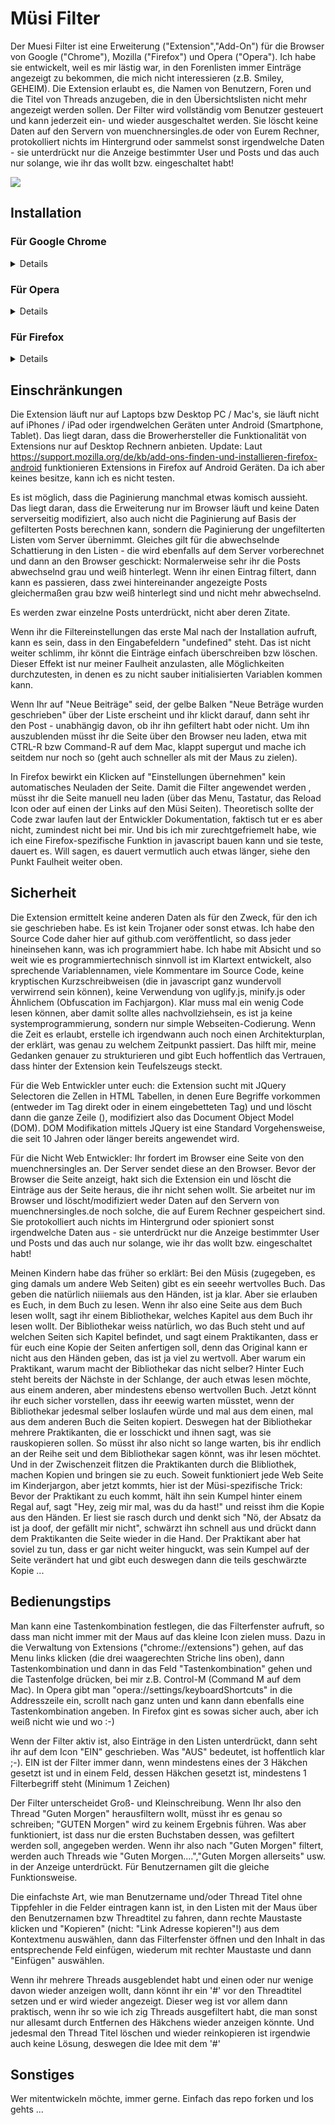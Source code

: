 # Müsi Filter
Der Muesi Filter ist eine Erweiterung ("Extension","Add-On") für die Browser von Google ("Chrome"), Mozilla ("Firefox") und Opera ("Opera"). Ich habe sie entwickelt, weil es mir lästig war, in den Forenlisten immer Einträge angezeigt zu bekommen, die mich nicht interessieren (z.B. Smiley, GEHEIM). Die Extension erlaubt es, die Namen von Benutzern, Foren und die Titel von Threads anzugeben, die in den Übersichtslisten nicht mehr angezeigt werden sollen. Der Filter wird vollständig vom Benutzer gesteuert und kann jederzeit ein- und wieder ausgeschaltet werden. Sie löscht keine Daten auf den Servern von muenchnersingles.de oder von Eurem Rechner, protokolliert nichts im Hintergrund oder sammelst sonst irgendwelche Daten - sie unterdrückt nur die Anzeige bestimmter User und Posts und das auch nur solange, wie ihr das wollt bzw. eingeschaltet habt! 

![](./media/filter.jpg)




	

## Installation

### Für Google Chrome

<details>

1) Falls noch nicht vorhanden: Browser herunterladen und installieren: https://www.google.com/chrome/

2) In den Chrome Web Store gehen https://chrome.google.com/webstore/detail/müsi-filter/fdhoepcaknoijkocinkjodileckhopno und auf 'Hinzufügen' klicken. Es erscheint ein Fenster, in dem Du auf Berechtigungen hingewiesen wirst, die die Extension benötigt, damit sie überhaupt funktionieren kann. 

![](./media/chromeadd.jpg)

Dort auf 'Erweiterung hinzufügen' klicken. Falls Du Bedenken wegen Datensicherheit hast, lies Dir vorher den Abschnitt 'Sicherheit' auf dieser Seite durch.

Danach erscheint ein weiteres Fenster, in dem Dir mitgeteilt wird, dass die Erweiterung jetzt installiert ist und Du sie verwenden kannst. Über dem Fenster sieht du im Browserbar ein kleines Icon mit dem Logo der Müsis. Den Hinweis zur Synchronisation im unteren Teil des Fensters kannst Du ignorieren und das Fenster schliessen, in dem Du irgendwo ausserhalb des Fensters klickst.

![](./media/chromeinstalled.jpg)

</details>


### Für Opera

<details>


Die Installation für Opera ist dieselbe wie für Google Chrome, mit dem kleinen Unterschied, dass man aus Opera heraus nichts aus dem Chrome Web Store installieren kann, da Google es nicht zulässt, dass Nicht-Google Browser sich im Chrome Web Store bedienen. Das macht aber nichts, denn es gibt kluge Freizeitentwickler, die - genau - eine Opera Extension geschrieben haben, welhe dem Chrome Web Store vorspielt, Opera sei gar kein Opera, sondern ein Chrome Browser. Genau das, was wir brauchen! Also muss diese Extension zuerst installiert werden, damit ihr danach die Müsi Extension aus dem Chrome Web Store laden könnt.

1) Falls noch nicht vorhanden: Browser herunterladen und installieren: http://www.opera.com/de

2) Auf folgende Seite gehen: https://addons.opera.com/de/extensions/details/install-chrome-extensions/ und dort die angezeigte Erweiterung installieren, in dem Du auf 'Zu Opera hinzufügen' klickst

![](./media/operawebstore.jpg)
 

Es erscheint ein Hinweisfenster, dass die Erweiterung installiert ist

![](./media/operawebstoreinstalled.jpg)


3) Danach kann es mit der eigentlichen Installation der Müsi Erweiterung losgehen. Dazu in den Chrome Web Store gehen https://chrome.google.com/webstore/detail/müsi-filter/fdhoepcaknoijkocinkjodileckhopno und auf 'Hinzufügen' klicken. Es erscheint ein Fenster, dass dir im Wesentlichen sagt, dass Du eine Chrome Extension in Opera installieren willst (was ja eigentlich nicht geht, s.o.) und es daher sein kann, dass die Erweiterung vielleicht nicht ganz korrekt läuft. Tut sie aber, das weiss ich weil ich sie geschrieben habe und Lennox sie getestet hat :-) Also auf 'OK' klicken und weitermachen

![](./media/operachromewarning.jpg)


Anschließend wirst Du auf eine Seite geleitet, von der Du den Müsi Filter herunterladen und installieren kannst. Dazu auf der Seite auf 'Installieren' klicken

![](./media/operamuesidownload.jpg)


Es erscheint wie bei der Installation unter Chrome der Sicherheitshinweis. Dort 'Ja, Installieren' klicken. 

![](./media/operasecurityhint.jpg)


Last but not least siehst du dann ein Fenster, in dem dir bestätigt wird, dass der Müsi Filter installiert wurde. Ein Icon mit dem Müsi Logo ist im Browser Bar rechts oben zu sehen.

![](./media/operamuesiinstalled.jpg)

</details>


### Für Firefox

<details>

1) Falls noch nicht vorhanden: Browser herunterladen und installieren: https://www.mozilla.org/de/firefox/new/

2) Den Mozilla Add On Store besuchen https://addons.mozilla.org/de/firefox/addon/müsi-filter/ und auf 'Zu Firefox hinzufügen klicken. Es erscheint ein Fenster, in dem Du auf Berechtigungen hingewiesen wirst, die die Extension benötigt, damit sie überhaupt funktionieren kann. Dort 'Ja' auswählen.

![](./media/firefoxsecurity.jpg)

Anschliessend wird ein Fenster angezeigt, dass die Extension installiert ist. Ein Icon mit dem Müsi Logo ist im Browser Bar rechts oben zu sehen

![](./media/firefoxinstalled.jpg)

</details>


## Einschränkungen

Die Extension läuft nur auf Laptops bzw Desktop PC / Mac's, sie läuft nicht auf iPhones / iPad oder irgendwelchen Geräten unter Android (Smartphone, Tablet). Das liegt daran, dass die Browerhersteller die Funktionalität von Extensions nur auf Desktop Rechnern anbieten. 
Update: Laut https://support.mozilla.org/de/kb/add-ons-finden-und-installieren-firefox-android funktionieren Extensions in Firefox auf Android Geräten. Da ich aber keines besitze, kann ich es nicht testen.

Es ist möglich, dass die Paginierung manchmal etwas komisch aussieht. Das liegt daran, dass die Erweiterung nur im Browser läuft und keine Daten serverseitig modifiziert, also auch nicht die Paginierung auf Basis der gefilterten Posts berechnen kann, sondern die Paginierung der ungefilterten Listen vom Server übernimmt. Gleiches gilt für die abwechselnde Schattierung in den Listen - die wird ebenfalls auf dem Server vorberechnet und dann an den Browser geschickt: Normalerweise sehr ihr die Posts abwechselnd grau und weiß hinterlegt. Wenn ihr einen Eintrag filtert, dann kann es passieren, dass zwei hintereinander angezeigte Posts gleichermaßen grau bzw weiß hinterlegt sind und nicht mehr abwechselnd.

Es werden zwar einzelne Posts unterdrückt, nicht aber deren Zitate.   

Wenn ihr die Filtereinstellungen das erste Mal nach der Installation aufruft,  kann es sein, dass in den Eingabefeldern "undefined" steht. Das ist nicht weiter schlimm, ihr könnt die Einträge einfach überschreiben bzw löschen. Dieser Effekt ist nur meiner Faulheit anzulasten, alle Möglichkeiten durchzutesten, in denen es zu nicht sauber initialisierten Variablen kommen kann.

Wenn Ihr auf "Neue Beiträge" seid, der gelbe Balken "Neue Beträge wurden geschrieben" über der Liste erscheint und ihr klickt darauf, dann seht ihr den Post - unabhängig davon, ob ihr ihn gefiltert habt oder nicht. Um ihn auszublenden müsst ihr die Seite über den Browser neu laden, etwa mit CTRL-R bzw Command-R auf dem Mac, klappt supergut und mache ich seitdem nur noch so (geht auch schneller als mit der Maus zu zielen). 

In Firefox bewirkt ein Klicken auf "Einstellungen übernehmen" kein automatisches Neuladen der Seite. Damit die Filter angewendet werden , müsst ihr die Seite manuell neu laden (über das Menu, Tastatur, das Reload Icon oder auf einen der Links auf den Müsi Seiten). Theoretisch sollte der Code zwar laufen laut der Entwickler Dokumentation, faktisch tut er es aber nicht, zumindest nicht bei mir. Und bis ich mir zurechtgefriemelt habe, wie ich eine Firefox-spezifische Funktion in javascript bauen kann und sie teste, dauert es. Will sagen, es dauert vermutlich auch etwas länger, siehe den Punkt Faulheit weiter oben.

## Sicherheit

Die Extension ermittelt keine anderen Daten als für den Zweck, für den ich sie geschrieben habe. Es ist kein Trojaner oder sonst etwas. Ich habe den Source Code daher hier auf github.com veröffentlicht, so dass jeder hineinsehen kann, was ich programmiert habe. Ich habe mit Absicht und so weit wie es programmiertechnisch sinnvoll ist im Klartext entwickelt, also sprechende Variablennamen, viele Kommentare im Source Code, keine kryptischen Kurzschreibweisen (die in javascript ganz wundervoll verwirrend sein können), keine Verwendung von uglify.js, minify.js oder Ähnlichem (Obfuscation im Fachjargon). Klar muss mal ein wenig Code lesen können, aber damit sollte alles nachvollziehsein, es ist ja keine systemprogrammierung, sondern nur simple Webseiten-Codierung. Wenn die Zeit es erlaubt, erstelle ich irgendwann auch noch einen Architekturplan, der erklärt, was genau zu welchem Zeitpunkt passiert. Das hilft mir, meine Gedanken genauer zu strukturieren und gibt Euch hoffentlich das Vertrauen, dass hinter der Extension kein Teufelszeugs steckt. 

Für die Web Entwickler unter euch: die Extension sucht mit JQuery Selectoren die Zellen in HTML Tabellen, in denen Eure Begriffe vorkommen (entweder im <TD> Tag direkt oder in einem eingebetteten <A> Tag) und und löscht dann die ganze Zeile (<TR>), modifiziert also das Document Object Model (DOM). DOM Modifikation mittels JQuery ist eine Standard Vorgehensweise, die seit 10 Jahren oder länger bereits angewendet wird. 

Für die Nicht Web Entwickler: Ihr fordert im Browser eine Seite von den muenchnersingles an. Der Server sendet diese an den Browser. Bevor der Browser die Seite anzeigt, hakt sich die Extension ein und löscht die Einträge aus der Seite heraus, die ihr nicht sehen wollt. Sie arbeitet nur im Browser und löscht/modifiziert weder Daten auf den Servern von muenchnersingles.de noch solche, die auf Eurem Rechner gespeichert sind. Sie protokolliert auch nichts im Hintergrund oder spioniert sonst irgendwelche Daten aus - sie unterdrückt nur die Anzeige bestimmter User und Posts und das auch nur solange, wie ihr das wollt bzw. eingeschaltet habt!  

Meinen Kindern habe das früher so erklärt: Bei den Müsis (zugegeben, es ging damals um andere Web Seiten) gibt es ein seeehr wertvolles Buch. Das geben die natürlich niiiemals aus den Händen, ist ja klar. Aber sie erlauben es Euch, in dem Buch zu lesen. Wenn ihr also eine Seite aus dem Buch lesen wollt, sagt ihr einem Bibliothekar, welches Kapitel aus dem Buch ihr lesen wollt. Der Bibliothekar weiss natürlich, wo das Buch steht und auf welchen Seiten sich Kapitel befindet, und sagt einem Praktikanten, dass er für euch eine Kopie der Seiten anfertigen soll, denn das Original kann er nicht aus den Händen geben, das ist ja viel zu wertvoll. Aber warum ein Praktikant, warum macht der Bibliothekar das nicht selber? Hinter Euch steht bereits der Nächste in der Schlange, der auch etwas lesen möchte, aus einem anderen, aber mindestens ebenso wertvollen Buch. Jetzt könnt ihr euch sicher vorstellen, dass ihr eeewig warten müsstet, wenn der Bibliothekar jedesmal selber loslaufen würde und mal aus dem einen, mal aus dem anderen Buch die Seiten kopiert. Deswegen hat der Bibliothekar mehrere Praktikanten, die er losschickt und ihnen sagt, was sie rauskopieren sollen. So müsst ihr also nicht so lange warten, bis ihr endlich an der Reihe seit und dem Bibliothekar sagen könnt, was ihr lesen möchtet. Und in der Zwischenzeit flitzen die Praktikanten durch die Blibliothek, machen Kopien und bringen sie zu euch. 
Soweit funktioniert jede Web Seite im Kinderjargon, aber jetzt kommts, hier ist der Müsi-spezifische Trick: 
Bevor der Praktikant zu euch kommt, hält ihn sein Kumpel hinter einem Regal auf, sagt "Hey, zeig mir mal, was du da hast!" und reisst ihm die Kopie aus den Händen. Er liest sie rasch durch und denkt sich "Nö, der Absatz da ist ja doof, der gefällt mir nicht", schwärzt ihn schnell aus und drückt dann dem Praktikanten die Seite wieder in die Hand. Der Praktikant aber hat soviel zu tun, dass er gar nicht weiter hinguckt, was sein Kumpel auf der Seite verändert hat und gibt euch deswegen dann die teils geschwärzte Kopie ...

## Bedienungstips

Man kann eine Tastenkombination festlegen, die das Filterfenster aufruft, so dass man nicht immer mit der Maus auf das kleine Icon zielen muss. Dazu in die Verwaltung von Extensions ("chrome://extensions") gehen, auf das Menu links klicken (die drei waagerechten Striche lins oben), dann Tastenkombination und dann in das Feld "Tastenkombination" gehen und die Tastenfolge drücken, bei mir z.B. Control-M (Command M auf dem Mac). In Opera gibt man "opera://settings/keyboardShortcuts" in die Addresszeile ein, scrollt nach ganz unten und kann dann ebenfalls eine Tastenkombination angeben. In Firefox gint es sowas sicher auch, aber ich weiß nicht wie und wo :-)

Wenn der Filter aktiv ist, also Einträge in den Listen unterdrückt, dann seht ihr auf dem Icon "EIN" geschrieben. Was "AUS" bedeutet, ist hoffentlich klar ;-). EIN ist der Filter immer dann, wenn mindestens eines der 3 Häkchen gesetzt ist und in einem Feld, dessen Häkchen gesetzt ist, mindestens 1 Filterbegriff steht (Minimum 1 Zeichen)

Der Filter unterscheidet Groß- und Kleinschreibung. Wenn Ihr also den Thread "Guten Morgen" herausfiltern wollt, müsst ihr es genau so schreiben; "GUTEN Morgen" wird zu keinem Ergebnis führen. Was aber funktioniert, ist dass nur die ersten Buchstaben dessen, was gefiltert werden soll, angegeben werden. Wenn ihr also nach "Guten Morgen" filtert, werden auch Threads wie "Guten Morgen....","Guten Morgen allerseits" usw. in der Anzeige unterdrückt. Für Benutzernamen gilt die gleiche Funktionsweise.

Die einfachste Art, wie man Benutzername und/oder Thread Titel ohne Tippfehler in die Felder eintragen kann ist, in den Listen mit der Maus über den Benutzernamen bzw Threadtitel zu fahren, dann rechte Maustaste klicken und "Kopieren" (nicht: "Link Adresse kopieren"!) aus dem Kontextmenu auswählen, dann das Filterfenster öffnen und den Inhalt in das entsprechende Feld einfügen, wiederum mit rechter Maustaste und dann "Einfügen" auswählen.

Wenn ihr mehrere Threads ausgeblendet habt und einen oder nur wenige davon wieder anzeigen wollt, dann könnt ihr ein '#' vor den Threadtitel setzen und er wird wieder angezeigt. Dieser weg ist vor allem dann praktisch, wenn ihr so wie ich zig Threads ausgefiltert habt, die man sonst nur allesamt durch Entfernen des Häkchens wieder anzeigen könnte. Und jedesmal den Thread Titel löschen und wieder reinkopieren ist irgendwie auch keine Lösung, deswegen die Idee mit dem '#'
	
## Sonstiges

Wer mitentwickeln möchte, immer gerne. Einfach das repo forken und los gehts ...